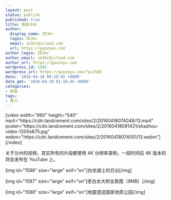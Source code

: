 ```yaml
---
layout: post
status: publish
published: true
title: 美丽沙州
author:
  display_name: ZE3kr
  login: ZE3kr
  email: ze3kr@icloud.com
  url: https://guozeyu.com
author_login: ZE3kr
author_email: ze3kr@icloud.com
author_url: https://guozeyu.com
wordpress_id: 1585
wordpress_url: https://guozeyu.com/?p=1585
date: '2016-04-18 09:18:45 +0800'
date_gmt: '2016-04-18 01:18:45 +0800'
categories:
- 航拍
tags:
- 青川
---
```

<p>[video width="960" height="540" mp4="https://cdn.landcement.com/sites/2/20160418074048/13.mp4" poster="https://cdn.landcement.com/sites/2/20160418091421/shazhou-video-1200x675.jpg" webm="https://cdn.landcement.com/sites/2/20160418074051/13.webm"][/video]</p>
<p>关于沙州的视频，其实所有的片段都使用 4K 分辨率录制，一段时间后 4K 版本的将会发布在 YouTube 上。</p>
<p><!--more--></p>
<p>[img id="1586" size="large" exif="on"]白龙湖上的日出[/img]</p>
<p>[img id="1587" size="large" exif="on"]老白水大桥全景图（9MB）[/img]</p>
<p>[img id="1588" size="large" exif="on"]地震遗迹国家地质公园[/img]</p>
